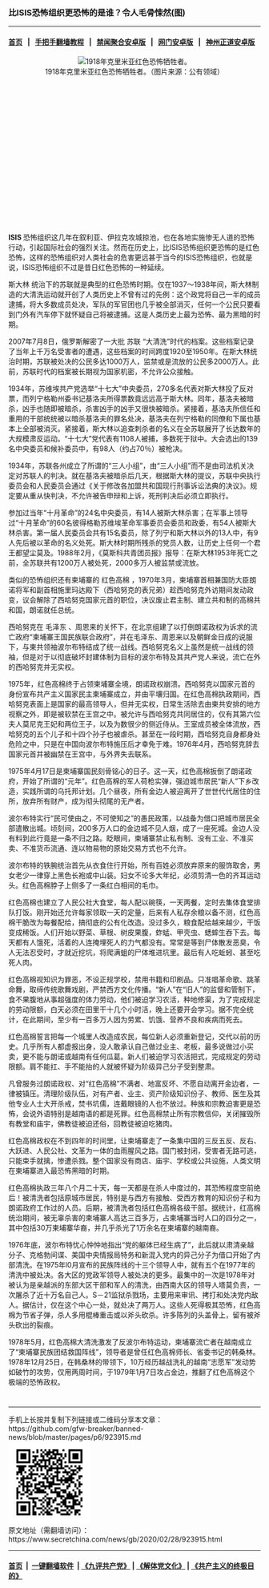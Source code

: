 ### 比ISIS恐怖组织更恐怖的是谁？令人毛骨悚然(图)
------------------------

#### [首页](https://github.com/gfw-breaker/banned-news/blob/master/README.md) &nbsp;&nbsp;|&nbsp;&nbsp; [手把手翻墙教程](https://github.com/gfw-breaker/guides/wiki) &nbsp;&nbsp;|&nbsp;&nbsp; [禁闻聚合安卓版](https://github.com/gfw-breaker/bn-android) &nbsp;&nbsp;|&nbsp;&nbsp; [网门安卓版](https://github.com/oGate2/oGate) &nbsp;&nbsp;|&nbsp;&nbsp; [神州正道安卓版](https://github.com/SzzdOgate/update) 



<div class="article_right" style="fone-color:#000">
 <p style="text-align:center">
  <img alt="1918年克里米亚红色恐怖牺牲者。" src="http://img2.secretchina.com/pic/2017/11-11/p2029871a63543688-ss.jpg" style="height:336px; width:600px"/>
  <br>
   1918年克里米亚红色恐怖牺牲者。（图片来源：公有领域）
   <span id="hideid" name="hideid" style="color:red;display:none;">
    <span href="https://www.secretchina.com">
    </span>
   </span>
  </br>
 </p>
 <div id="txt-mid1-t21-2017">
  <ins class="adsbygoogle" data-ad-client="ca-pub-1276641434651360" data-ad-slot="2451032099" style="display:inline-block;width:336px;height:280px">
  </ins>
  <div id="SC-22xxx">
  </div>
 </div>
 <p>
  <strong>
   <span href="https://www.secretchina.com/news/gb/tag/ISIS" target="_blank">
    ISIS
   </span>
  </strong>
  恐怖组织这几年在叙利亚、伊拉克攻城掠池，也在各地实施惨无人道的恐怖行动，引起国际社会的强烈关注。然而在历史上，比ISIS恐怖组织更恐怖的是红色恐怖，这样的恐怖组织对人类社会的危害更远甚于当今的ISIS恐怖组织，也就是说，ISIS恐怖组织不过是昔日红色恐怖的一种延续。
  <span id="hideid" name="hideid" style="color:red;display:none;">
   <span href="https://www.secretchina.com">
   </span>
  </span>
 </p>
 <p>
  <span href="https://www.secretchina.com/news/gb/tag/斯大林" target="_blank">
   斯大林
  </span>
  统治下的苏联就是典型的红色恐怖时期。仅在1937～1938年间，斯大林制造的大清洗运动就开创了人类历史上不曾有过的先例：这个政党将自己一半的成员逮捕，将大多数成员处决，军队的军官团也几乎被全部消灭，任何一个公民只要看到门外有汽车停下就怀疑自己将被逮捕。这是人类历史上最为恐怖、最为黑暗的时期。
 </p>
 <p>
  2007年7月8日，俄罗斯解密了一大批
  <span href="https://www.secretchina.com/news/gb/tag/苏联" target="_blank">
   苏联
  </span>
  “大清洗”时代的档案。这些档案记录了当年上千万名受害者的遭遇，这些档案的时间跨度1920至1950年。在斯大林统治时期，苏联被处决的公民多达1000万人，监禁或是流放的公民多2000万人。此前，苏联时代的档案被长期视为国家机密，不允许公众接触。
 </p>
 <p>
  1934年，苏维埃共产党选举“十七大”中央委员，270多名代表对斯大林投了反对票，而列宁格勒州委书记基洛夫所得票数竟远远高于斯大林。同年，基洛夫被暗杀，凶手也随即被暗杀，杀害凶手的凶手又很快被暗杀。紧接着，基洛夫所信任和重用的干部统统被以暗杀基洛夫的罪名处决，基洛夫在列宁格勒的同僚和下属也基本上全部被消灭。紧接着，斯大林以追查刺杀者的名义在全苏联展开了长达数年的大规模肃反运动。“十七大”党代表有1108人被捕，多数死于狱中。大会选出的139名中央委员和候补委员中，有98人（约占70％）被枪决。
 </p>
 <p>
  1934年，苏联各州成立了所谓的“三人小组”，由“三人小组”而不是由司法机关决定对苏联人的判决。就在基洛夫被暗杀后几天，根据斯大林的提议，苏联中央执行委员会和人民委员会通过《关于修改各加盟共和国现行刑事诉讼法典的决议》。规定要从重从快判决，不允许被告申辩和上诉，死刑判决后必须立即执行。
 </p>
 <p>
  参加过当年“十月革命”的24名中央委员，有14人被斯大林杀害；在军事上领导过“十月革命”的60名彼得格勒苏维埃革命军事委员会委员和政委，有54人被斯大林杀害。第一届人民委员会共有15名委员，除了列宁和斯大林以外的13人中，有9人先后被以革命的名义处死。斯大林时期所残杀的党员人数，让历史上任何一个君王都望尘莫及。1988年2月，《莫斯科共青团员报》报导：在斯大林1953年死亡之前，全苏联共有1200万人被处死，2000多万人被监禁或流放。
 </p>
 <p>
  类似的恐怖组织还有柬埔寨的
  <span href="https://www.secretchina.com/news/gb/tag/红色高棉" target="_blank">
   红色高棉
  </span>
  ，1970年3月，柬埔寨首相兼国防大臣朗诺将军和副首相施里玛达殿下（西哈努克的表兄弟）趁西哈努克外访期间发动政变，议会解除了西哈努克国家元首的职位，决议废止君主制、建立共和制的高棉共和国，朗诺就任总统。
 </p>
 <p>
  西哈努克在
  <span href="https://www.secretchina.com/news/gb/tag/毛泽东" target="_blank">
   毛泽东
  </span>
  、周恩来的关怀下，在北京组建了以打倒朗诺政权为诉求的流亡政府“柬埔寨王国民族联合政府”，并在毛泽东、周恩来以及朝鲜金日成的说服下，与柬共领袖波尔布特结成了统一战线。西哈努克名义上虽然是统一战线的领袖，但是对于以彻底破坏封建体制为目标的波尔布特及其共产党人来说，流亡在外的西哈努克并无实权。
 </p>
 <p>
  1975年，红色高棉终于占领柬埔寨全境，朗诺政权崩溃。西哈努克以国家元首的身份宣布共产主义国家民主柬埔寨成立，并由平壤归国。在红色高棉执政期间，西哈努克表面上是国家的最高领导人，但并无实权，日常生活除去由柬共安排的地方视察之外，即是被软禁在王宫之中。被允许与西哈努克共同居住的，仅有其第六位夫人莫尼克王妃和两位王子，以及为数很少的侧近侍从。王室成员被全体流放，西哈努克的五个儿子和十四个孙子也被虐杀。甚至在一段时期，西哈努克自身都身处危险之中，只是在中国向波尔布特施压后才幸免于难。1976年4月，西哈努克辞去国家元首并被幽禁在王宫中，与外界失去联系。
 </p>
 <p>
  1975年4月17日是柬埔寨国民刻骨铭心的日子。这一天，红色高棉扳倒了朗诺政府，开始了所谓的“元年”。红色高棉的军人荷枪实弹，强迫城市居民“新人”下乡改造，实践所谓的乌托邦计划。几个昼夜，所有金边人被迫离开了世世代代居住的住所，放弃所有财产，成为彻头彻尾的无产者。
 </p>
 <p>
  波尔布特实行“民可使由之，不可使知之”的愚民政策，以战备为借口把城市居民全部遣散出城。顷刻间，200多万人口的金边城不见人烟，成了一座死城。金边人没有料到此行竟是一条不归之路。眨眼间，柬埔寨禁止私有制、没有工业、不准买卖、不准货币流通、连以物易物的原始交易方式也不允许。
 </p>
 <p>
  波尔布特的铁腕统治首先从衣食住行开始，所有百姓必须放弃原来的服饰取舍，男女老少一律穿上黑色长袍或中山装。妇女不论多大年纪，必须剪清一色的齐耳运动头。红色高棉脖子上侧多了一条红白相间的毛巾。
 </p>
 <p>
  红色高棉也建立了人民公社大食堂，每人配以碗筷，一天两餐，定时去集体食堂排队打饭。刚开始还允许每家领取一天的定量，后来有人私存余粮以备不测，红色高棉干脆改为每餐配给，搞彻底的公有化改造。没过多久，粮食配给越来越少，干饭变成稀饭。人们开始以野菜、草根、树皮果腹，蚱蜢、甲壳虫、蟋蟀生吞下去。每天都有人饿死，活着的人连掩埋死人的力气都没有。常常是等到尸体散发恶臭，令人无法忍受时，才就近挖坑，将爬满蛆的尸体堆进坑里。最后有人吃蚯蚓、甚至吃死人肉。
 </p>
 <p>
  红色高棉视知识为罪恶，不设正规学校，禁用书籍和印刷品。只准唱革命歌、跳革命舞，取缔传统歌舞戏剧，严禁西方文化传播。“新人”在“旧人”的监督和管制下，食不果腹地从事超强度的体力劳动，他们被迫学习农活，种地修渠，为了完成规定的劳动限额，白天必须在田里干十几个小时活，晚上还要开会学习。据不完全统计，在此期间，至少有一百多万人因为劳累、饥饿、营养不良和疾病而死去。
 </p>
 <p>
  红色高棉誓言把每一个城里人改造成农民，每位新人必须重新登记，交代以前的历史。几乎所有人都虚报出身，没人敢承认自己做过业主、老板，最多说做过小买卖，更不能与朗诺或越南有任何瓜葛。新人们被迫学习农活把式，完成规定的劳动限额。肩不能扛、手不能抬的人就被怀疑为阶级异己分子受到整肃。
 </p>
 <p>
  凡曾服务过朗诺政权、对“红色高棉”不满者、地富反坏、不愿自动离开金边者，一律被镇压。清理阶级队伍，对有产者、业主、资产阶级知识份子、教师、医生及其他专业人士大开杀戒，焚书坑儒，连戴眼镜的人也不放过。种族和宗教迫害更是恐怖，会说外语特别是越南语的都是死罪。红色高棉禁止所有宗教信仰，关闭摧毁所有教堂和庙宇，佛教徒被迫还俗，回教徒被迫吃猪肉。
 </p>
 <p>
  红色高棉政权在不到四年的时间里，让柬埔寨走了一条集中国的三反五反、反右、大跃进、人民公社、文革为一体的血雨腥风之路。国门被封闭，受害者无路可逃，只能束手就擒，惨遭杀戮。整个国家没有商店、庙宇、学校或公共设施，人类文明在柬埔寨进入最恐怖黑暗的时期。
 </p>
 <p>
  红色高棉执政三年八个月二十天，每一天都是在杀人中度过的，其恐怖程度空前绝后！被清洗者包括原城市居民，特别是与西方有接触、受西方教育的知识份子和为朗诺政府工作过的人员。后期，被清洗者包括红色高棉各级干部。据统计，红高棉统治期间，被无辜杀害的柬埔寨人高达三百多万，占柬埔寨当时人口的四分之一，其中包括30万柬埔寨华裔，并几乎杀光了1万余名在柬埔寨的越南裔。
 </p>
 <p>
  1976年底，波尔布特忧心忡忡地指出“党的躯体已经生病了”，此后就以肃清亲越分子、克格勃间谍、美国中央情报局特务和新混入党内的异己分子为借口开始了内部清洗。在1975年l0月宣布的民族阵线的十三个领导人中，就有五个在1977年的清洗中被处决。各大区的党政军领导人被处决的更多。最集中的一次是1978年对被认为是亲越派的东部大区干部和军人的清洗，由西南大区的领导人塔莫负责，一次屠杀了近十万名自己人。S－21监狱杀戮场，主要用来审讯、拷打和处决党内敌人。据估计，仅在这个中心一处，就处决了两万人。这些人死得极其恐怖，红色高棉为节省子弹，杀人多用棍棒重击或以斧头砍杀。许多陈列的头盖骨上，留有被斧头砍出的裂痕。
 </p>
 <p>
  1978年5月，红色高棉大清洗激发了反波尔布特运动，柬埔寨流亡者在越南成立了“柬埔寨民族团结救国阵线”，领导者是曾任红色高棉师长、省委书记的韩桑林。1978年12月25日，在韩桑林的带领下，10万经历越战洗礼的越南“志愿军”发动势如破竹的攻势，仅用两周时间，于1979年1月7日攻占金边，推翻了红色高棉这个极端的恐怖政权。
  <center>
   <div>
    <div id="txt-mid2-t22-2017" style="display: block;  max-height: 351px;  overflow: hidden;">
     <div id="SC-21xxx">
     </div>
     <ins class="adsbygoogle" data-ad-client="ca-pub-1276641434651360" data-ad-format="auto" data-ad-slot="4301710469" data-full-width-responsive="true" style="display:block">
     </ins>
    </div>
   </div>
  </center>
  <div style="padding-top:12px;">
  </div>
 </p>
</div>

<hr/>
手机上长按并复制下列链接或二维码分享本文章：<br/>
https://github.com/gfw-breaker/banned-news/blob/master/pages/p6/923915.md <br/>
<a href='https://github.com/gfw-breaker/banned-news/blob/master/pages/p6/923915.md'><img src='https://github.com/gfw-breaker/banned-news/blob/master/pages/p6/923915.md.png'/></a> <br/>
原文地址（需翻墙访问）：https://www.secretchina.com/news/gb/2020/02/28/923915.html


------------------------
#### [首页](https://github.com/gfw-breaker/banned-news/blob/master/README.md) &nbsp;|&nbsp; [一键翻墙软件](https://github.com/gfw-breaker/nogfw/blob/master/README.md) &nbsp;| [《九评共产党》](https://github.com/gfw-breaker/9ping.md/blob/master/README.md#九评之一评共产党是什么) | [《解体党文化》](https://github.com/gfw-breaker/jtdwh.md/blob/master/README.md) | [《共产主义的终极目的》](https://github.com/gfw-breaker/gczydzjmd.md/blob/master/README.md)


<img src='http://gfw-breaker.win/banned-news/pages/p6/923915.md' width='0px' height='0px'/>